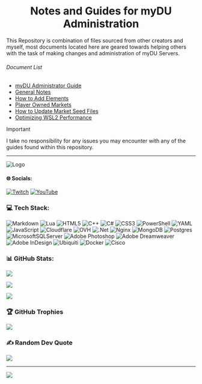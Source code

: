 <h1 align="center">
   Notes and Guides for myDU Administration
</h1>

This Repository is combination of files sourced from other creators and myself, most documents located here are geared towards helping others with the task of making changes and administration of myDU Servers.

###### Document List

- [myDU Administrator Guide](https://github.com/majestic44/myDU-Notes/blob/main/MyDU%20Server%20Administrator%20Guide.md)
- [General Notes](https://github.com/majestic44/myDU-Notes/blob/main/General%20Notes.md)
- [How to Add Elements](https://github.com/majestic44/myDU-Notes/blob/main/How%20do%20I%20add%20elements%20to%20Dual%20Universe.md)
- [Player Owned Markets](https://github.com/majestic44/myDU-Notes/blob/main/Player%20Owned%20Custom%20Market.md)
- [How to Update Market Seed Files](https://github.com/majestic44/myDU-Notes/blob/main/How%20to%20Update%20Market.md)
- [Optimizing WSL2 Performance](https://github.com/majestic44/myDU-Notes/blob/main/WSL2/Optimizing%20WSL2%20Performance.md)

> [!IMPORTANT]
> I take no responsibility for any issues you may encounter with any of the guides found within this repository.

-------------------------------------------------
![Logo](https://i.imgur.com/TTnnJHR.png)
#### 🌐 Socials:

[![Twitch](https://img.shields.io/badge/Twitch-%239146FF.svg?logo=Twitch&logoColor=white)](https://twitch.tv/majestic44) [![YouTube](https://img.shields.io/badge/YouTube-%23FF0000.svg?logo=YouTube&logoColor=white)](https://youtube.com/@UCgXtZ5qd0nWGrkXa33Qy0FA)

### 💻 Tech Stack:

![Markdown](https://img.shields.io/badge/markdown-%23000000.svg?style=for-the-badge&logo=markdown&logoColor=white) ![Lua](https://img.shields.io/badge/lua-%232C2D72.svg?style=for-the-badge&logo=lua&logoColor=white) ![HTML5](https://img.shields.io/badge/html5-%23E34F26.svg?style=for-the-badge&logo=html5&logoColor=white) ![C++](https://img.shields.io/badge/c++-%2300599C.svg?style=for-the-badge&logo=c%2B%2B&logoColor=white) ![C#](https://img.shields.io/badge/c%23-%23239120.svg?style=for-the-badge&logo=csharp&logoColor=white) ![CSS3](https://img.shields.io/badge/css3-%231572B6.svg?style=for-the-badge&logo=css3&logoColor=white) ![PowerShell](https://img.shields.io/badge/PowerShell-%235391FE.svg?style=for-the-badge&logo=powershell&logoColor=white) ![YAML](https://img.shields.io/badge/yaml-%23ffffff.svg?style=for-the-badge&logo=yaml&logoColor=151515) ![JavaScript](https://img.shields.io/badge/javascript-%23323330.svg?style=for-the-badge&logo=javascript&logoColor=%23F7DF1E) ![Cloudflare](https://img.shields.io/badge/Cloudflare-F38020?style=for-the-badge&logo=Cloudflare&logoColor=white) ![OVH](https://img.shields.io/badge/ovh-%23123F6D.svg?style=for-the-badge&logo=ovh&logoColor=#123F6D) ![.Net](https://img.shields.io/badge/.NET-5C2D91?style=for-the-badge&logo=.net&logoColor=white) ![Nginx](https://img.shields.io/badge/nginx-%23009639.svg?style=for-the-badge&logo=nginx&logoColor=white) ![MongoDB](https://img.shields.io/badge/MongoDB-%234ea94b.svg?style=for-the-badge&logo=mongodb&logoColor=white) ![Postgres](https://img.shields.io/badge/postgres-%23316192.svg?style=for-the-badge&logo=postgresql&logoColor=white) ![MicrosoftSQLServer](https://img.shields.io/badge/Microsoft%20SQL%20Server-CC2927?style=for-the-badge&logo=microsoft%20sql%20server&logoColor=white) ![Adobe Photoshop](https://img.shields.io/badge/adobe%20photoshop-%2331A8FF.svg?style=for-the-badge&logo=adobe%20photoshop&logoColor=white) ![Adobe Dreamweaver](https://img.shields.io/badge/Adobe%20Dreamweaver-FF61F6.svg?style=for-the-badge&logo=Adobe%20Dreamweaver&logoColor=white) ![Adobe InDesign](https://img.shields.io/badge/Adobe%20InDesign-49021F?style=for-the-badge&logo=adobeindesign&logoColor=FF3366) ![Ubiquiti](https://img.shields.io/badge/ubiquiti-%230559C9.svg?style=for-the-badge&logo=ubiquiti&logoColor=white) ![Docker](https://img.shields.io/badge/docker-%230db7ed.svg?style=for-the-badge&logo=docker&logoColor=white) ![Cisco](https://img.shields.io/badge/cisco-%23049fd9.svg?style=for-the-badge&logo=cisco&logoColor=black)

### 📊 GitHub Stats:

![](https://github-readme-stats.vercel.app/api?username=majestic44&theme=dark&hide_border=false&include_all_commits=true&count_private=true)<br/>

![](https://github-readme-streak-stats.herokuapp.com/?user=majestic44&theme=dark&hide_border=false)<br/>

![](https://github-readme-stats.vercel.app/api/top-langs/?username=majestic44&theme=dark&hide_border=false&include_all_commits=true&count_private=true&layout=compact)

### 🏆 GitHub Trophies

![](https://github-profile-trophy.vercel.app/?username=majestic44&theme=dark&no-frame=false&no-bg=true&margin-w=4)

### ✍️ Random Dev Quote

![](https://quotes-github-readme.vercel.app/api?type=horizontal&theme=radical)

---

[![](https://visitcount.itsvg.in/api?id=majestic44&icon=0&color=0)](https://visitcount.itsvg.in)
